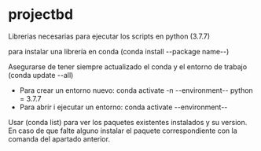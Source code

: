 # projectbd

Librerias necesarias para ejecutar los scripts en python (3.7.7)

para instalar una librería en conda (conda install --package name--)

Asegurarse de tener siempre actualizado el conda y el entorno de trabajo (conda update --all)

- Para crear un entorno nuevo: conda activate -n --environment-- python = 3.7.7
- Para abrir i ejecutar un entorno: conda activate --environment--

Usar (conda list) para ver los paquetes existentes instalados y su version. En caso de que falte alguno instalar el paquete correspondiente
con la comanda del apartado anterior.
